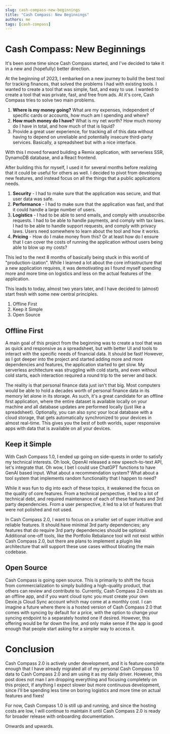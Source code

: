 ```yaml
---
slug: cash-compass-new-beginnings
title: "Cash Compass: New Beginnings"
authors: me
tags: [cash-compass]
---
```


# Cash Compass: New Beginnings

It's been some time since Cash Compass started, and I've decided to take it in a new and (hopefully) better direction.

<!--truncate-->

At the beginning of 2023, I embarked on a new journey to build the best tool for tracking finances, that solved the problems I had with existing tools. I wanted to create a tool that was simple, fast, and easy to use. I wanted to create a tool that was private, fast, and free from ads. At it's core, Cash Compass tries to solve two main problems.
1. **Where is my money going?** What are my expenses, independent of specific cards or accounts,  how much am I spending and where?
2. **How much money do I have?** What is my net worth? How much money do I have in total, and how much of that is liquid?
3. Provide a great user experience, for tracking all of this data without having to depend on unreliable and potentially insecure third-party services. Basically, a spreadsheet but with a nice interface.

With this I moved forward building a Remix application, with serverless SSR, DynamoDB database, and a React frontend.

After building this for myself, I used it for several months before realizing that it could be useful for others as well. I decided to pivot from developing new features, and instead focus on all the things that a public applications needs.
1. **Security** - I had to make sure that the application was secure, and that user data was safe.
2. **Performance** - I had to make sure that the application was fast, and that it could handle a large number of users.
3. **Logistics** - I had to be able to send emails, and comply with unsubscribe requests. I had to be able to handle payments, and comply with tax laws. I had to be able to handle support requests, and comply with privacy laws. Users need somewhere to learn about the tool and how it works.
4. **Pricing** - How do I make money from this? Or at least how do I ensure that I can cover the costs of running the application without users being able to blow up my costs?

This led to the next 8 months of basically being stuck in this world of "production-ization". While I learned a lot about the core infrastructure that a new application requires, it was demotivating as I found myself spending more and more time on logistics and less on the actual features of the application.

This leads to today, almost two years later, and I have decided to (almost) start fresh with some new central principles.

1. Offline First
2. Keep it Simple
3. Open Source

## Offline First

A main goal of this project from the beginning was to create a tool that was as quick and responsive as a spreadsheet, but with better UI and tools to interact with the specific needs of financial data. It should be fast! However, as I got deeper into the project and started adding more and more dependencies and features, the application started to get slow. My serverless architecture was struggling with cold starts, and even without cold starts, each interaction required a round trip to the server and back.

The reality is that personal finance data just isn't that big. Most computers would be able to hold a decades worth of personal finance data in its memory let alone in its storage. As such, it's a great candidate for an offline first application, where the entire dataset is available locally on your machine and all database updates are performed locally (just like a spreadsheet). Optionally, you can also sync your local database with a cloud storage, that gets automatically synchronized to your devices in almost real-time. This gives you the best of both worlds, super responsive apps with data that is available on all your devices.

## Keep it Simple
With Cash Compass 1.0, I ended up going on side-quests in order to satisfy my technical interests. Oh look, OpenAI released a new speech-to-text API, let's integrate that. Oh wow, I bet I could use ChatGPT functions to have GenAI based input. What about a recommendation system? What about a tool system that implements random functionality that I happen to need?

While it was fun to dig into each of these topics, it weakened the focus on the quality of core features. From a technical perspective, it led to a lot of technical debt, and required maintenance of each of these features and 3rd party dependencies. From a user perspective, it led to a lot of features that were not polished and not used.

In Cash Compass 2.0, I want to focus on a smaller set of super intuitive and reliable features. It should have minimal 3rd party dependencies; any features that do require 3rd party dependencies should be optional. Additional one-off tools, like the Portfolio Rebalance tool will not exist within Cash Compass 2.0, but there are plans to implement a plugin like architecture that will support these use cases without bloating the main codebase.

## Open Source

Cash Compass is going open source. This is primarily to shift the focus from commercialization to simply building a high-quality product, that others can review and contribute to. Currently, Cash Compass 2.0 exists as an offline app, and if you want cloud sync you must create your own Dexie.js Cloud Sync account which may come at a monthly cost. I can imagine a future where there is a hosted version of Cash Compass 2.0 that comes with syncing by default for a price, with the option to change your syncing endpoint to a separately hosted one if desired. However, this offering would be far down the line, and only make sense if the app is good enough that people start asking for a simpler way to access it.


# Conclusion

Cash Compass 2.0 is actively under development, and it is feature complete enough that I have already migrated all of my personal Cash Compass 1.0 data to Cash Compass 2.0 and am using it as my daily driver. However, this post does not man I am dropping everything and focusing completely on this project, if anything I expect slower but more continuous development, since I'll be spending less time on boring logistics and more time on actual features and fixes!

For now, Cash Compass 1.0 is still up and running, and since the hosting costs are low, I will continue to maintain it until Cash Compass 2.0 is ready for broader release with onboarding documentation.

Onwards and upwards.
